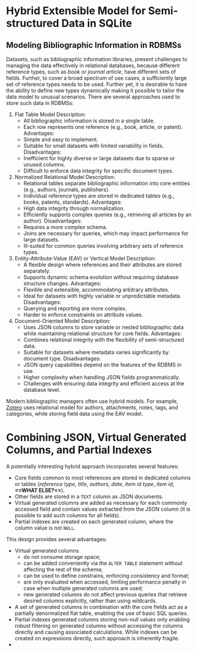 # Hybrid Extensible Model for Semi-structured Data in SQLite

## Modeling Bibliographic Information in RDBMSs

Datasets, such as bibliographic information libraries, present challenges to managing the data effectively in relational databases, because different reference types, such as *book* or *journal article*, have different sets of fields. Further, to cover a broad spectrum of use cases, a sufficiently large set of reference types needs to be used. Further yet, it is desirable to have the ability to define new types dynamically making it possible to tailor the data model to unusual scenarios. There are several approaches used to store such data in RDBMSs:
1. Flat Table Model
    Description:
    - All bibliographic information is stored in a single table.
    - Each row represents one reference (e.g., book, article, or patent).
    Advantages:
    - Simple and easy to implement.
    - Suitable for small datasets with limited variability in fields.
    Disadvantages:
    - Inefficient for highly diverse or large datasets due to sparse or unused columns.
    - Difficult to enforce data integrity for specific document types.
2. Normalized Relational Model
    Description:
    - Relational tables separate bibliographic information into core entities (e.g., authors, journals, publishers).
    - Individual reference types are stored in dedicated tables (e.g., books, patents, standards).
    Advantages:
    - High data integrity through normalization.
    - Efficiently supports complex queries (e.g., retrieving all articles by an author).
    Disadvantages:
    - Requires a more complex schema.
    - Joins are necessary for queries, which may impact performance for large datasets.
    - Ill-suited for common queries involving arbitrary sets of reference types.
3. Entity-Attribute-Value (EAV) or Vertical Model
    Description:
    - A flexible design where references and their attributes are stored separately.
    - Supports dynamic schema evolution without requiring database structure changes.
    Advantages:
    - Flexible and extensible, accommodating arbitrary attributes.
    - Ideal for datasets with highly variable or unpredictable metadata.
    Disadvantages:
    - Querying and reporting are more complex.
    - Harder to enforce constraints on attribute values.
4. Document-Oriented Model
    Description:
    - Uses JSON columns to store variable or nested bibliographic data while maintaining relational structure for core fields.
    Advantages:
    - Combines relational integrity with the flexibility of semi-structured data.
    - Suitable for datasets where metadata varies significantly by document type.
    Disadvantages:
    - JSON query capabilities depend on the features of the RDBMS in use.
    - Higher complexity when handling JSON fields programmatically.
    - Challenges with ensuring data integrity and efficient access at the database level.

Modern bibliographic managers often use hybrid models. For example, [Zotero][ZoteroDataModel] uses relational model for authors, attachments, notes, tags, and categories, while storing field data using the EAV model.

# Combining JSON, Virtual Generated Columns, and Partial Indexes

A potentially interesting hybrid approach incorporates several features:
- Core fields common to most references are stored in dedicated columns or tables (*reference type*, *title*, *authors*, *date*, *item id type*, *item id*, **==WHAT ELSE?==**).
- Other fields are stored in a `TEXT` column as JSON documents.
- Virtual generated columns are added as necessary for each commonly accessed field and contain values extracted from the JSON column (it is possible to add such columns for all fields).
- Partial indexes are created on each generated column, where the column value is not `NULL`.


This design provides several advantages: 
- Virtual generated columns
    - do not consume storage space;
    - can be added conveniently via the `ALTER TABLE` statement without affecting the rest of the schema;
    - can be used to define constrains, enforcing consistency and format;
    - are only evaluated when accessed, limiting performance penalty in case when multiple generated columns are used;
    - new generated columns do not affect previous queries that retrieve desired columns explicitly, rather than using wildcards.
- A set of generated columns in combination with the core fields act as a partially denormalized flat table, enabling the use of basic SQL queries.
- Partial indexes generated columns storing non-null values only enabling robust filtering on generated columns without accessing the columns directly and causing associated calculations. While indexes can be created on expressions directly, such approach is inherently fragile.
- 
  

<!-- References -->

[ZoteroDataModel]: https://github.com/pchemguy/ZoteroDataModel/blob/main/MainDB/Zotero_MainDB.md

